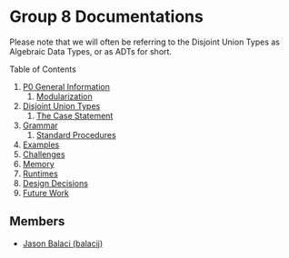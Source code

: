 # Group 8 Documentations

Please note that we will often be referring to the Disjoint Union Types as Algebraic Data Types, or as ADTs for short.

Table of Contents
1. <a href="P0.md">P0 General Information</a>
   1. <a href="MODULARIZATION.md">Modularization</a>
2. <a href="DISJOINT_UNION_TYPES.md">Disjoint Union Types</a>
   1. <a href="CASE_STATEMENT.md">The Case Statement</a>
3. <a href="GRAMMAR.md">Grammar</a>
   1. <a href="STANDARD_PROCEDURES.md">Standard Procedures</a>
4. <a href="EXAMPLES.md">Examples</a>
5. <a href="CHALLENGES.md">Challenges</a>
6. <a href="MEMORY.md">Memory</a>
7.  <a href="RUNTIMES.md">Runtimes</a>
8.  <a href="DESIGN_DECISIONS.md">Design Decisions</a>
9.  <a href="Future Work.md">Future Work</a>

## Members
* [Jason Balaci (balacij)](mailto:balacij@mcmaster.ca)
